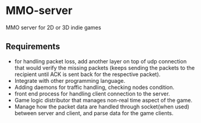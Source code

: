 # MMO-server
MMO server for  2D or 3D indie games
 
## Requirements
- for handling packet loss, add another layer on top of udp connection that would verify the missing packets (keeps sending the packets to the recipient until ACK is sent back for the respective packet).
- Integrate with other programming language.
- Adding daemons for traffic handling, checking nodes condition.
- front end process for handling client connection to the server.
- Game logic distributor that manages non-real time aspect of the game.
- Manage how the packet data are handled through socket(when used) between server and client, and parse data for the game clients.

